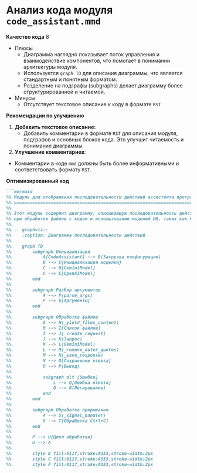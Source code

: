 # Анализ кода модуля `code_assistant.mmd`

**Качество кода**
8
-  Плюсы
    -   Диаграмма наглядно показывает поток управления и взаимодействие компонентов, что помогает в понимании архитектуры модуля.
    -   Используется `graph TD` для описания диаграммы, что является стандартным и понятным форматом.
    -   Разделение на подграфы (subgraphs) делает диаграмму более структурированной и читаемой.
-  Минусы
    -   Отсутствует текстовое описание к коду в формате `RST`

**Рекомендации по улучшению**
1. **Добавить текстовое описание:**
   - Добавить комментарии в формате `RST` для описания модуля, подграфов и основных блоков кода. Это улучшит читаемость и понимание диаграммы.
2.  **Улучшение комментариев**:
   - Комментарии в коде `mmd` должны быть более информативными и соответствовать формату `RST`.

**Оптимизированный код**
```markdown
```mermaid
%% Модуль для отображения последовательности действий ассистента программиста
%% =========================================================================================
%%
%% Этот модуль содержит диаграмму, описывающую последовательность действий ассистента программиста
%% при обработке файлов с кодом и использовании моделей ИИ, таких как Google Gemini и OpenAI.
%%
%% .. graphviz::
%%    :caption: Диаграмма последовательности действий
%%
%%    graph TD
%%        subgraph Инициализация
%%            A[CodeAssistant] --> B(Загрузка конфигурации)
%%            B --> C{Инициализация моделей}
%%            C --> D[GeminiModel]
%%            C --> E[OpenAIModel]
%%        end
%%
%%        subgraph Разбор аргументов
%%            A --> F(parse_args)
%%            F --> G[Аргументы]
%%        end
%%
%%        subgraph Обработка файлов
%%            G --> H(_yield_files_content)
%%            H --> I[Список файлов]
%%            I --> J(_create_request)
%%            J --> K(Запрос)
%%            K --> L(GeminiModel)
%%            L --> M(_remove_outer_quotes)
%%            M --> N(_save_response)
%%            N --> O[Сохранение ответа]
%%            O --> P(Вывод)
%%
%%            subgraph alt [Ошибка]
%%                L --> Q[Ошибка ответа]
%%                Q --> R(Логирование)
%%            end
%%        end
%%
%%        subgraph Обработка прерывания
%%            A --> S(_signal_handler)
%%            S --> T[Обработка Ctrl+C]
%%        end
%%
%%        P --> U{Цикл обработки}
%%        U --> A
%%
%%        style B fill:#11f,stroke:#333,stroke-width:2px
%%        style C fill:#11f,stroke:#333,stroke-width:2px
%%        style F fill:#11f,stroke:#333,stroke-width:2px
```